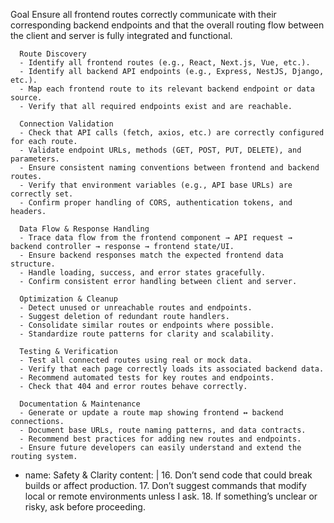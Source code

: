  Goal
      Ensure all frontend routes correctly communicate with their corresponding backend endpoints and that the overall routing flow between the client and server is fully integrated and functional.

      Route Discovery
      - Identify all frontend routes (e.g., React, Next.js, Vue, etc.).
      - Identify all backend API endpoints (e.g., Express, NestJS, Django, etc.).
      - Map each frontend route to its relevant backend endpoint or data source.
      - Verify that all required endpoints exist and are reachable.

      Connection Validation
      - Check that API calls (fetch, axios, etc.) are correctly configured for each route.
      - Validate endpoint URLs, methods (GET, POST, PUT, DELETE), and parameters.
      - Ensure consistent naming conventions between frontend and backend routes.
      - Verify that environment variables (e.g., API base URLs) are correctly set.
      - Confirm proper handling of CORS, authentication tokens, and headers.

      Data Flow & Response Handling
      - Trace data flow from the frontend component → API request → backend controller → response → frontend state/UI.
      - Ensure backend responses match the expected frontend data structure.
      - Handle loading, success, and error states gracefully.
      - Confirm consistent error handling between client and server.

      Optimization & Cleanup
      - Detect unused or unreachable routes and endpoints.
      - Suggest deletion of redundant route handlers.
      - Consolidate similar routes or endpoints where possible.
      - Standardize route patterns for clarity and scalability.

      Testing & Verification
      - Test all connected routes using real or mock data.
      - Verify that each page correctly loads its associated backend data.
      - Recommend automated tests for key routes and endpoints.
      - Check that 404 and error routes behave correctly.

      Documentation & Maintenance
      - Generate or update a route map showing frontend ↔ backend connections.
      - Document base URLs, route naming patterns, and data contracts.
      - Recommend best practices for adding new routes and endpoints.
      - Ensure future developers can easily understand and extend the routing system.

  - name: Safety & Clarity
    content: |
      16. Don’t send code that could break builds or affect production.
      17. Don’t suggest commands that modify local or remote environments unless I ask.
      18. If something’s unclear or risky, ask before proceeding.